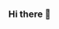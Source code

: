 ### Hi there 👋

<!--
**rayudu1018/rayudu1018** is a ✨ _special_ ✨ repository because its `README.md` (this file) appears on your GitHub profile.

Here are some ideas to get you started:

- 🔭 I’m currently working on ... No,i am not working 
- 🌱 I’m currently learning ...&& Github &&
- 👯 I’m looking to collaborate on ...
- 🤔 I’m looking for help with ...
- 💬 Ask me about ...
- 📫 How to reach me: Via mail
- 😄 Pronouns: ...
- ⚡ Fun fact: ... Cook
-->
